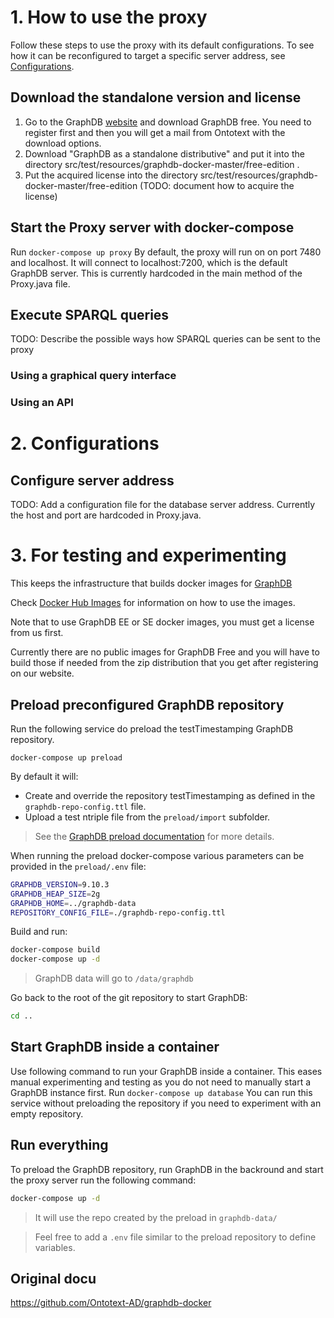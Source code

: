 # 1. How to use the proxy
Follow these steps to use the proxy with its default configurations. To see how it can be reconfigured to target a specific server address, see [Configurations](#Configurations).

## Download the standalone version and license
1. Go to the GraphDB [website](https://graphdb.ontotext.com/) and download GraphDB free. You need to register first and then you will get a mail from Ontotext with the download options. 
2. Download "GraphDB as a standalone distributive" and put it into the directory src/test/resources/graphdb-docker-master/free-edition . 
3. Put the acquired license into the directory src/test/resources/graphdb-docker-master/free-edition (TODO: document how to acquire the license)

## Start the Proxy server with docker-compose
Run `docker-compose up proxy`
By default, the proxy will run on on port 7480 and localhost. It will connect to localhost:7200, which is the default GraphDB server. This is currently hardcoded in the main method of the Proxy.java file.

## Execute SPARQL queries
TODO: Describe the possible ways how SPARQL queries can be sent to the proxy
### Using a graphical query interface

### Using an API

# 2. Configurations
## Configure server address
TODO: Add a configuration file for the database server address. Currently the host and port are hardcoded in Proxy.java.


# 3. For testing and experimenting
This keeps the infrastructure that builds docker images for [GraphDB](http://graphdb.ontotext.com/)

Check [Docker Hub Images](https://hub.docker.com/r/ontotext/graphdb/) for information on how to use the images.

Note that to use GraphDB EE or SE docker images, you must get a license from us first.

Currently there are no public images for GraphDB Free and you will have to build those if needed from the zip distribution that you get after registering on our website.

## Preload preconfigured GraphDB repository

Run the following service do preload the testTimestamping GraphDB repository.
```
docker-compose up preload
```

By default it will:

* Create and override the repository testTimestamping as defined in the `graphdb-repo-config.ttl` file.
* Upload a test ntriple file from the `preload/import` subfolder.

> See the [GraphDB preload documentation](http://graphdb.ontotext.com/documentation/free/loading-data-using-preload.html) for more details.

When running the preload docker-compose various parameters can be provided in the `preload/.env` file:

```bash
GRAPHDB_VERSION=9.10.3
GRAPHDB_HEAP_SIZE=2g
GRAPHDB_HOME=../graphdb-data
REPOSITORY_CONFIG_FILE=./graphdb-repo-config.ttl
```

Build and run:

```bash
docker-compose build
docker-compose up -d
```

> GraphDB data will go to `/data/graphdb`

Go back to the root of the git repository to start GraphDB:

```bash
cd ..
```

## Start GraphDB inside a container
Use following command to run your GraphDB inside a container. This eases manual experimenting and testing as you do not need to manually start a GraphDB instance first. 
Run `docker-compose up database`
You can run this service without preloading the repository if you need to experiment with an empty repository.

## Run everything

To preload the GraphDB repository, run GraphDB in the backround and start the proxy server run the following command:

```bash
docker-compose up -d
```

> It will use the repo created by the preload in `graphdb-data/`

> Feel free to add a `.env` file similar to the preload repository to define variables.


## Original docu
https://github.com/Ontotext-AD/graphdb-docker
